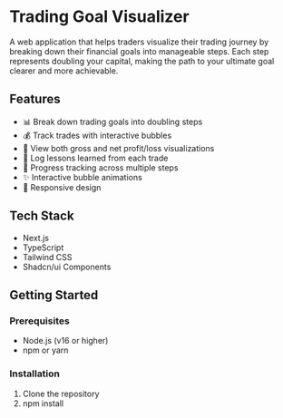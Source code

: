 # Trading Goal Visualizer

A web application that helps traders visualize their trading journey by breaking down their financial goals into manageable steps. Each step represents doubling your capital, making the path to your ultimate goal clearer and more achievable.

## Features

- 📊 Break down trading goals into doubling steps
- 💰 Track trades with interactive bubbles
- 🔄 View both gross and net profit/loss visualizations
- 📝 Log lessons learned from each trade
- 🎯 Progress tracking across multiple steps
- ✨ Interactive bubble animations
- 📱 Responsive design

## Tech Stack

- Next.js
- TypeScript
- Tailwind CSS
- Shadcn/ui Components

## Getting Started

### Prerequisites

- Node.js (v16 or higher)
- npm or yarn

### Installation

1. Clone the repository
2. npm install